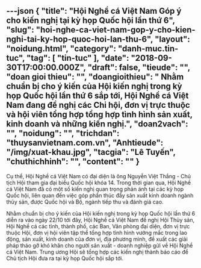 ---json
{
    "title": "Hội Nghề cá Việt Nam Góp ý cho kiến nghị tại kỳ họp Quốc hội lần thứ 6",
    "slug": "hoi-nghe-ca-viet-nam-gop-y-cho-kien-nghi-tai-ky-hop-quoc-hoi-lan-thu-6",
    "layout": "noidung.html",
    "category": "danh-muc.tin-tuc",
    "tag": [
        "tin-tuc"
    ],
    "date": "2018-09-30T17:00:00.000Z",
    "draft": false,
    "tieude": "",
    "doan gioi thieu": "",
    "doangioithieu": " Nhằm chuẩn bị cho ý kiến của Hội kiến nghị trong kỳ họp Quốc hội lần thứ 6 sắp tới, Hội Nghề cá Việt Nam đang đề nghị các Chi hội, đơn vị trực thuộc và hội viên tổng hợp tổng hợp tình hình sản xuất, kinh doanh và những kiến nghị.",
    "doan2vach": "",
    "noidung": "",
    "trichdan": "thuysanvietnam.com.vn",
    "Anhtieude": "/img/xuat-khau.jpg",
    "tacgia": "Lê Tuyến",
    "chuthichhinh": "",
    "__content__": ""
}
---
<p>Cụ thể, Hội Nghề c&aacute; Việt Nam c&oacute; đại diện l&agrave; &ocirc;ng Nguyễn Việt Thắng - Chủ tịch Hội tham gia đại biểu Quốc hội kh&oacute;a 14. Trong thời gian qua, Hội Nghề c&aacute; Việt Nam đ&atilde; c&oacute; một số kiến nghị quan trọng phản &aacute;nh tại c&aacute;c kỳ họp Quốc hội, li&ecirc;n quan đến việc g&oacute;p phần th&uacute;c đẩy sản xuất kinh doanh ng&agrave;nh thủy sản, được Quốc hội v&agrave; Bộ, ng&agrave;nh tiếp thu v&agrave; đ&aacute;nh gi&aacute; cao.</p>

<p>Nhằm chuẩn bị cho &yacute; kiến của Hội kiến nghị trong kỳ họp Quốc hội lần thứ 6 diễn ra v&agrave;o ng&agrave;y 22/10 tới đ&acirc;y, Hội Nghề c&aacute; Việt Nam đề nghị Hội Thủy sản, Hội Nghề c&aacute; c&aacute;c tỉnh, th&agrave;nh phố, c&aacute;c Ban, Văn ph&ograve;ng đại diện, đơn vị trực thuộc Hội, đơn vị hội vi&ecirc;n tập thể tổng hợp t&igrave;nh h&igrave;nh vướng mắc trong lao động, sản xuất, kinh doanh của đơn vị, địa phương m&igrave;nh, đề xuất c&aacute;c giải ph&aacute;p th&aacute;o gỡ kh&oacute; khăn cho người sản xuất - doanh nghiệp gửi về Hội Nghề c&aacute; Việt Nam. Trung ương Hội sẽ tổng hợp c&aacute;c kiến nghị th&agrave;nh b&aacute;o c&aacute;o để Chủ tịch Hội đưa ra tại kỳ họp Quốc hội sắp tới.</p>
